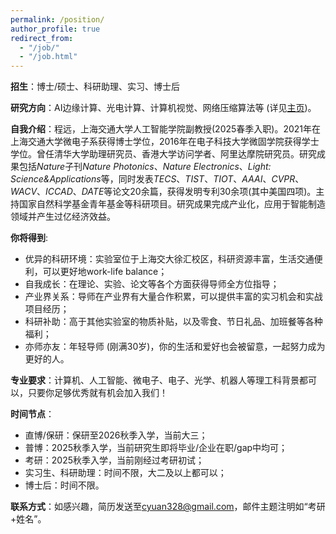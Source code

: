 ```yaml
---
permalink: /position/
author_profile: true
redirect_from: 
  - "/job/"
  - "/job.html"
---
```


__招生__：博士/硕士、科研助理、实习、博士后

__研究方向__：AI边缘计算、光电计算、计算机视觉、网络压缩算法等 (详见[主页](/))。

__自我介绍__：程远，上海交通大学人工智能学院副教授(2025春季入职)。2021年在上海交通大学微电子系获得博士学位，2016年在电子科技大学微固学院获得学士学位。曾任清华大学助理研究员、香港大学访问学者、阿里达摩院研究员。研究成果包括*Nature*子刊*Nature Photonics*、*Nature Electronics*、*Light: Science&Applications*等，同时发表*TECS*、*TIST*、*TIOT*、*AAAI*、*CVPR*、*WACV*、*ICCAD*、*DATE*等论文20余篇，获得发明专利30余项(其中美国四项)。主持国家自然科学基金青年基金等科研项目。研究成果完成产业化，应用于智能制造领域并产生过亿经济效益。

__你将得到__:

- 优异的科研环境：实验室位于上海交大徐汇校区，科研资源丰富，生活交通便利，可以更好地work-life balance；
- 自我成长：在理论、实验、论文等各个方面获得导师全方位指导；
- 产业界关系：导师在产业界有大量合作积累，可以提供丰富的实习机会和实战项目经历；
- 科研补助：高于其他实验室的物质补贴，以及零食、节日礼品、加班餐等各种福利；
- 亦师亦友：年轻导师 (刚满30岁)，你的生活和爱好也会被留意，一起努力成为更好的人。

__专业要求__：计算机、人工智能、微电子、电子、光学、机器人等理工科背景都可以，只要你足够优秀就有机会加入我们！

__时间节点__：

- 直博/保研：保研至2026秋季入学，当前大三；
- 普博：2025秋季入学，当前研究生即将毕业/企业在职/gap中均可；
- 考研：2025秋季入学，当前刚经过考研初试；
- 实习生、科研助理：时间不限，大二及以上都可以；
- 博士后：时间不限。

__联系方式__：如感兴趣，简历发送至[cyuan328@gmail.com](mailto:cyuan328@gmail.com)，邮件主题注明如“考研+姓名”。



